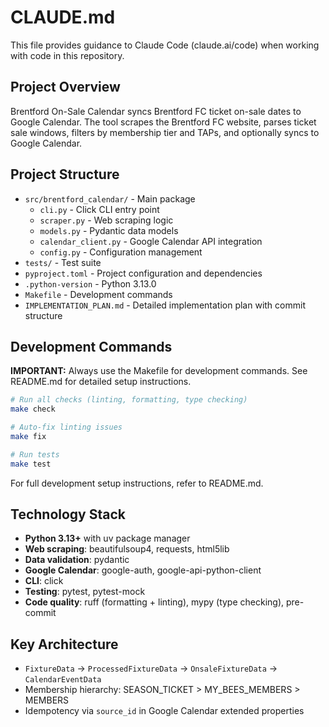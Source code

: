 # CLAUDE.md

This file provides guidance to Claude Code (claude.ai/code) when working with code in this repository.

## Project Overview

Brentford On-Sale Calendar syncs Brentford FC ticket on-sale dates to Google Calendar. The tool scrapes the Brentford FC website, parses ticket sale windows, filters by membership tier and TAPs, and optionally syncs to Google Calendar.

## Project Structure

- `src/brentford_calendar/` - Main package
  - `cli.py` - Click CLI entry point
  - `scraper.py` - Web scraping logic
  - `models.py` - Pydantic data models
  - `calendar_client.py` - Google Calendar API integration
  - `config.py` - Configuration management
- `tests/` - Test suite
- `pyproject.toml` - Project configuration and dependencies
- `.python-version` - Python 3.13.0
- `Makefile` - Development commands
- `IMPLEMENTATION_PLAN.md` - Detailed implementation plan with commit structure

## Development Commands

**IMPORTANT:** Always use the Makefile for development commands. See README.md for detailed setup instructions.

```bash
# Run all checks (linting, formatting, type checking)
make check

# Auto-fix linting issues
make fix

# Run tests
make test
```

For full development setup instructions, refer to README.md.

## Technology Stack

- **Python 3.13+** with uv package manager
- **Web scraping**: beautifulsoup4, requests, html5lib
- **Data validation**: pydantic
- **Google Calendar**: google-auth, google-api-python-client
- **CLI**: click
- **Testing**: pytest, pytest-mock
- **Code quality**: ruff (formatting + linting), mypy (type checking), pre-commit

## Key Architecture

- `FixtureData` → `ProcessedFixtureData` → `OnsaleFixtureData` → `CalendarEventData`
- Membership hierarchy: SEASON_TICKET > MY_BEES_MEMBERS > MEMBERS
- Idempotency via `source_id` in Google Calendar extended properties
